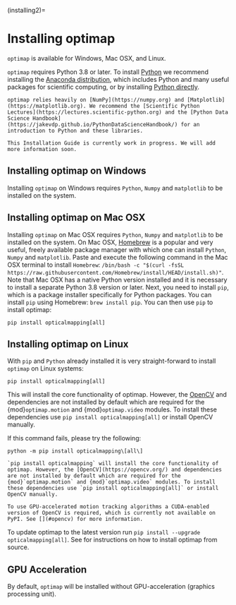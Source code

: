 (installing2)=
# Installing optimap

`optimap` is available for Windows, Mac OSX, and Linux.

`optimap` requires Python 3.8 or later. To install [Python](https://en.wikipedia.org/wiki/Python_programming_language) we recommend installing the [Anaconda distribution](https://www.anaconda.com/distribution/), which includes Python and many useful packages for scientific computing, or by installing [Python directly](https://code.visualstudio.com/docs/python/python-tutorial#_install-a-python-interpreter).

```{tip}
optimap relies heavily on [NumPy](https://numpy.org) and [Matplotlib](https://matplotlib.org). We recommend the [Scientific Python Lectures](https://lectures.scientific-python.org) and the [Python Data Science Handbook](https://jakevdp.github.io/PythonDataScienceHandbook/) for an introduction to Python and these libraries.
```

```{warning}
This Installation Guide is currently work in progress. We will add more information soon.
```

## Installing optimap on Windows

Installing `optimap` on Windows requires `Python`, `Numpy` and `matplotlib` to be installed on the system.

## Installing optimap on Mac OSX

Installing `optimap` on Mac OSX requires `Python`, `Numpy` and `matplotlib` to be installed on the system. On Mac OSX, [Homebrew](https://brew.sh/) is a popular and very useful, freely available package manager with which one can install `Python`, `Numpy` and `matplotlib`. Paste and execute the following command in the Mac OSX terminal to install `Homebrew`: `/bin/bash -c "$(curl -fsSL https://raw.githubusercontent.com/Homebrew/install/HEAD/install.sh)"`. Note that Mac OSX has a native Python version installed and it is necessary to install a separate Python 3.8 version or later. Next, you need to install `pip`, which is a package installer specifically for Python packages. You can install `pip` using Homebrew: `brew install pip`. You can then use `pip` to install optimap:

```{code-block} bash
pip install opticalmapping[all]
```

## Installing optimap on Linux

With `pip` and `Python` already installed it is very straight-forward to install `optimap` on Linux systems:

```{code-block} bash
pip install opticalmapping[all]
```

This will install the core functionality of optimap. However, the [OpenCV](https://opencv.org/) and dependencies are not installed by default which are required for the {mod}`optimap.motion` and {mod}`optimap.video` modules. To install these dependencies use `pip install opticalmapping[all]` or install OpenCV manually.

If this command fails, please try the following:

```{code-block} bash
python -m pip install opticalmapping\[all\]
```

```{note}
`pip install opticalmapping` will install the core functionality of optimap. However, the [OpenCV](https://opencv.org/) and dependencies are not installed by default which are required for the {mod}`optimap.motion` and {mod}`optimap.video` modules. To install these dependencies use `pip install opticalmapping[all]` or install OpenCV manually.

To use GPU-accelerated motion tracking algorithms a CUDA-enabled version of OpenCV is required, which is currently not available on PyPI. See [](#opencv) for more information.
```

To update optimap to the latest version run `pip install --upgrade opticalmapping[all]`. See [](#contributing) for instructions on how to install optimap from source.

## GPU Acceleration

By default, `optimap` will be installed without GPU-acceleration (graphics processing unit).
